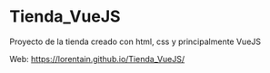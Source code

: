 # Tienda_VueJS
Proyecto de la tienda creado con html, css y principalmente VueJS

Web: https://lorentain.github.io/Tienda_VueJS/
